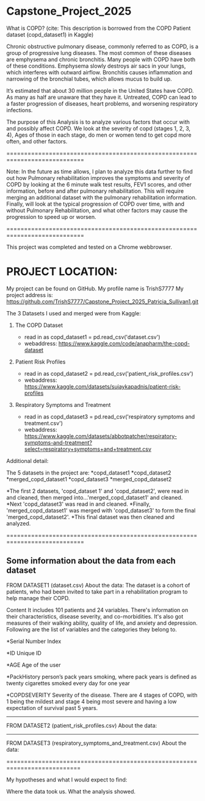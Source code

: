 # Capstone_Project_2025

What is COPD? 
(cite: This description is borrowed from the COPD Patient dataset (copd_dataset1) in Kaggle)

Chronic obstructive pulmonary disease, commonly referred to as COPD, is a group of progressive lung diseases. The most common of these diseases are emphysema and chronic bronchitis. Many people with COPD have both of these conditions. Emphysema slowly destroys air sacs in your lungs, which interferes with outward airflow. Bronchitis causes inflammation and narrowing of the bronchial tubes, which allows mucus to build up.

It’s estimated that about 30 million people in the United States have COPD. As many as half are unaware that they have it. Untreated, COPD can lead to a faster progression of diseases, heart problems, and worsening respiratory infections.

The purpose of this Analysis is to analyze various factors that occur with and possibly affect COPD. We look at the severity of copd (stages 1, 2, 3, 4), Ages of those in each stage, do men or women tend to get copd more often, and other factors.  

============================================================================

Note: In the future as time allows, I plan to analyze this data further to find out how Pulmonary  rehabilitation improves the symptoms and severity of COPD by looking at the 6 minute walk test results, FEV1 scores, and other information, before and after pulmonary rehabilitation. This will require merging an additional dataset with the pulmonary rehabilitation information.
Finally, will look at the typical progression of COPD over time, with and without Pulmonary Rehabilitation, and what other factors may cause the progression to speed up or worsen. 

============================================================================

This project was completed and tested on a Chrome webbrowser.

# PROJECT LOCATION: 
My project can be found on GitHub. 
My profile name is TrishS7777
My project address is: https://github.com/TrishS7777/Capstone_Project_2025_Patricia_Sullivan1.git


The 3 Datasets I used and merged were from Kaggle:

1) The COPD Dataset
   * read in as copd_dataset1 = pd.read_csv('dataset.csv')
   * webaddress: https://www.kaggle.com/code/anapharm/the-copd-dataset

2) Patient Risk Profiles
   * read in as copd_dataset2 = pd.read_csv('patient_risk_profiles.csv')
   * webaddress: https://www.kaggle.com/datasets/sujaykapadnis/patient-risk-profiles

3) Respiratory Symptoms and Treatment 
   * read in as copd_dataset3 = pd.read_csv('respiratory symptoms and treatment.csv')
   * webaddress: https://www.kaggle.com/datasets/abbotpatcher/respiratory-symptoms-and-treatment?select=respiratory+symptoms+and+treatment.csv

Additional detail:

The 5 datasets in the project are:
*copd_dataset1
*copd_dataset2
*merged_copd_dataset1
*copd_dataset3
*merged_copd_dataset2


*The first 2 datasets, 'copd_dataset 1' and 'copd_dataset2', were read in and cleaned, then merged 
 into...'merged_copd_dataset1' and cleaned.
*Next 'copd_dataset3' was read in and cleaned.
*Finally, 'merged_copd_dataset1' was merged with 'copd_dataset3' to form the final  
 'merged_copd_dataset2'. 
*This final dataset was then cleaned and analyzed.  


============================================================================

Some information about the data from each dataset
-------------------------------------------------

FROM DATASET1 (dataset.csv)
About the data:
The dataset is a cohort of patients, who had been invited to take part in a rehabilitation program to help manage their COPD.

Content
It includes 101 patients and 24 variables. There's information on their characteristics, disease severity, and co-morbidities. It's also got measures of their walking ability, quality of life, and anxiety and depression. Following are the list of variables and the categories they belong to.

*Serial Number
 Index

*ID
 Unique ID

*AGE
 Age of the user

*PackHistory
 person’s pack years smoking, where pack years is defined as twenty cigarettes smoked every day for one year

*COPDSEVERITY
 Severity of the disease.  There are 4 stages of COPD, with 1 being the mildest and stage 4 being most severe and having a low expectation of survival past 5 years. 

---------------------------------------------------------------------------------------------------
FROM DATASET2 (patient_risk_profiles.csv)
About the data:




----------------------------------------------------------------------------
FROM DATASET3 (respiratory_symptoms_and_treatment.csv)
About the data:
 


 ===========================================================================



 My hypotheses and what I would expect to find:






 Where the data took us.  What the analysis showed.